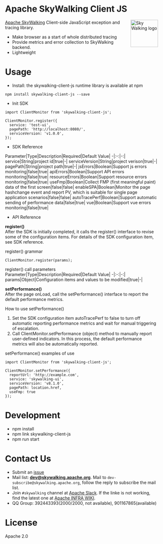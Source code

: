 Apache SkyWalking Client JS
==========

<img src="http://skywalking.apache.org/assets/logo.svg" alt="Sky Walking logo" height="90px" align="right" />

[Apache SkyWalking](https://github.com/apache/skywalking) Client-side JavaScript exception and tracing library.
- Make browser as a start of whole distributed tracing
- Provide metrics and error collection to SkyWalking backend.
- Lightweight

# Usage
* Install: the skywalking-client-js runtime library is available at npm
```
npm install skywalking-client-js --save
```
* Init SDK
```
import ClientMonitor from 'skywalking-client-js';
```
```
ClientMonitor.register({
  service: 'test-ui',
  pagePath: 'http://localhost:8080/',
  serviceVersion: 'v1.0.0',
});
```
* SDK Reference


Parameter|Type|Description|Required|Default Value|
-|:-:|-:|
service|String|project id|true|-|
serviceVersion|String|project verison|true|-|
pagePath|String|project path|true|-|
jsErrors|Boolean|Support js errors monitoring|false|true|
apiErrors|Boolean|Support API errors monitoring|false|true|
resourceErrors|Boolean|Support resource errors monitoring|false|true|
useFmp|Boolean|Collect FMP (first meaningful paint) data of the first screen|false|false|
enableSPA|Boolean|Monitor the page hashchange event and report PV, which is suitable for single page application scenarios|false|false|
autoTracePerf|Boolean|Support automatic sending of performance data|false|true|
vue|Boolean|Support vue errors monitoring|false|true|
  

* API Reference

**register()**  
After the SDK is initially completed, it calls the register() interface to revise some of the configuration items. For details of the SDK configuration item, see SDK reference.  

register() grammar  
```
ClientMonitor.register(params);
```

register() call parameters  
Parameter|Type|Description|Required|Default Value|
-|:-:|-:|
params|Object|Configuration items and values to be modified|true|-|

**setPerformance()**  
After the page onLoad, call the setPerformance() interface to report the default performance metrics.  

How to use setPerformance()  
1. Set the SDK configuration item autoTracePerf to false to turn off automatic reporting performance metrics and wait for manual triggering of escalation.  
2. Call ClientMonitor.setPerformance (object) method to manually report user-defined indicators. In this process, the default performance metrics will also be automatically reported.  

setPerformance() examples of use  
```
import ClientMonitor from 'skywalking-client-js';

ClientMonitor.setPerformance({
  reportUrl: 'http://example.com',
  service: 'skywalking-ui',
  serviceVersion: 'v8.1.0',
  pagePath: location.href,
  useFmp: true
});
```

# Development
* npm install
* npm link skywalking-client-js
* npm run start

# Contact Us
* Submit an [issue](https://github.com/apache/skywalking/issues)
* Mail list: **dev@skywalking.apache.org**. Mail to `dev-subscribe@skywalking.apache.org`, follow the reply to subscribe the mail list.
* Join `#skywalking` channel at [Apache Slack](https://join.slack.com/t/the-asf/shared_invite/enQtNzc2ODE3MjI1MDk1LTAyZGJmNTg1NWZhNmVmOWZjMjA2MGUyOGY4MjE5ZGUwOTQxY2Q3MDBmNTM5YTllNGU4M2QyMzQ4M2U4ZjQ5YmY). If the linke is not working, find the latest one at [Apache INFRA WIKI](https://cwiki.apache.org/confluence/display/INFRA/Slack+Guest+Invites).
* QQ Group: 392443393(2000/2000, not available), 901167865(available)

# License
Apache 2.0

